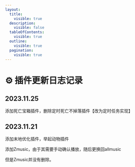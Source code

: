 ```yaml
---
layout:
  title:
    visible: true
  description:
    visible: false
  tableOfContents:
    visible: true
  outline:
    visible: true
  pagination:
    visible: true
---
```


# ⚙ 插件更新日志记录

## 2023.11.25

添加死亡宝箱插件，删除定时死亡不掉落插件【改为定时任务实现】

## 2023.11.21

添加末地优化插件，举起动物插件

添加Zmusic，由于其需要手动确认播放，随后更换回allmusic

但是Zmusic并没有删除。
